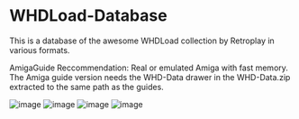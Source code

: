 # WHDLoad-Database
This is a database of the awesome WHDLoad collection by Retroplay in various formats.

AmigaGuide Reccommendation: Real or emulated Amiga with fast memory.
The Amiga guide version needs the WHD-Data drawer in the WHD-Data.zip extracted to the same path as the guides.

![image](https://github.com/MrV2K/WHDLoad-Database/assets/71010565/3675940a-2eab-4f37-94f1-7b56a8748f3a)
![image](https://github.com/MrV2K/WHDLoad-Database/assets/71010565/8b76bb23-fbad-4299-b160-20db2308492d)
![image](https://github.com/MrV2K/WHDLoad-Database/assets/71010565/42a35007-7c4b-42ce-846f-179726b1ada4)
![image](https://github.com/MrV2K/WHDLoad-Database/assets/71010565/e90976d3-1037-4eb2-98c5-65ddb7f6f6f8)

